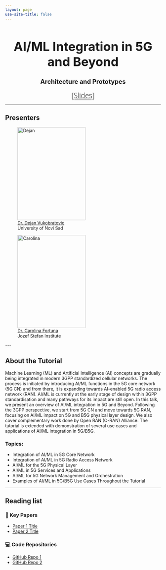 ```yaml
---
layout: page
use-site-title: false
---
```


<h1 style="font-size: 40px; text-align: center;">AI/ML Integration in 5G and Beyond</h1>
<h2 style="font-size: 20px; text-align: center;">Architecture and Prototypes</h2>

<div class="venue" style="font-size: 24px; display: block; font-family: 'Open Sans', 'Helvetica Neue', Helvetica, Arial, sans-serif; font-weight: 300; color: #404040; text-align: center;">
  <span style="font-size: 23px; font-weight: 300;">
    <a target="_blank" href="docs/slides.pdf">[Slides]</a>
  </span>
</div>

---

## Presenters


<div class="row text-center mt-4">
  <div class="col-md-6">
    <figure class="figure">
    <img src="https://sensorlab.github.io/AI-CellularNetworks/img/dejan.pdf" 
           alt="Dejan" 
           class="figure-img img-fluid rounded-circle" 
           style="width: 220px; height: 300px; object-fit: cover;"> 
        <figcaption class="figure-caption">  <a href="https://sites.google.com/view/vukobratovic" target="_blank" rel="noopener noreferrer">Dr. Dejan Vukobratovic</a> <br> 
            University of Novi Sad
        </figcaption>
    </figure>
  </div>
  <div class="col-md-6">
    <figure class="figure">
        <img src="https://sensorlab.github.io/AI-CellularNetworks/img/carolina.jpeg" 
           alt="Carolina" 
           class="figure-img img-fluid rounded-circle" 
           style="width: 220px; height: 300px; object-fit: cover;"> 
        <figcaption class="figure-caption"> <a href="https://sensorlab.ijs.si" target="_blank" rel="noopener noreferrer">Dr. Carolina Fortuna  </a> <br>
            Jozef Stefan Institute
        </figcaption>
    </figure>
  </div>
</div>
---

## About the Tutorial

Machine Learning (ML) and Artificial Intelligence (AI) concepts are gradually being integrated in modern 3GPP standardized cellular networks. The process is initiated by introducing AI/ML functions in the 5G core network (5G CN) and from there, it is expanding towards AI-enabled 5G radio access network (RAN). AI/ML is currently at the early stage of design within 3GPP standardisation and many pathways for its impact are still open. In this talk, we present an overview of AI/ML integration in 5G and Beyond. Following the 3GPP perspective, we start from 5G CN and move towards 5G RAN, focusing on AI/ML impact on 5G and B5G physical layer design. We also cover complementary work done by Open RAN (O-RAN) Alliance. The tutorial is extended with demonstration of several use cases and applications of AI/ML integration in 5G/B5G.

### Topics:
-	Integration of AI/ML in 5G Core Network
-	Integration of AI/ML in 5G Radio Access Network
-	AI/ML for the 5G Physical Layer
-	AI/ML in 5G Services and Applications
-	AI/ML for 5G Network Management and Orchestration
-	Examples of AI/ML in 5G/B5G Use Cases Throughout the Tutorial


---

## Reading list


### 📝 Key Papers
- [Paper 1 Title](https://doi.org/xxx)
- [Paper 2 Title](https://doi.org/xxx)

### 💻 Code Repositories
- [GitHub Repo 1](https://github.com/yourname/repo1)
- [GitHub Repo 2](https://github.com/yourname/repo2)


